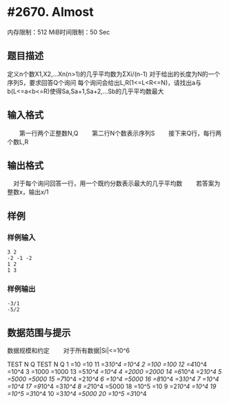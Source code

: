 # #2670. Almost

内存限制：512 MiB时间限制：50 Sec

## 题目描述

    

定义n个数X1,X2,...Xn(n>1)的几乎平均数为&Sigma;Xi/(n-1)
对于给出的长度为N的一个序列S，要求回答Q个询问
每个询问会给出L,R(1<=L<R<=N)，请找出a与b(L<=a<b<=R)使得Sa,Sa+1,Sa+2,...Sb的几乎平均数最大

## 输入格式

　　第一行两个正整数N,Q
　　第二行N个数表示序列S
　　接下来Q行，每行两个数L,R

## 输出格式

　对于每个询问回答一行，用一个既约分数表示最大的几乎平均数
　　若答案为整数x，输出x/1

## 样例

### 样例输入

    
    3 2
    -2 -1 -2
    1 2
    1 3
    
    
    

### 样例输出

    
    -3/1
    -5/2
    
    
    

## 数据范围与提示

数据规模和约定
　　对于所有数据|Si|<=10^6


TEST N Q TEST N Q 
1 =10 =10 11 =3*10^4 =10^4 
2 =100 =100 12 =4*10^4 =10^4 
3 =1000 =1000 13 =5*10^4 =10^4 
4 =2000 =2000 14 =6*10^4 =2*10^4 
5 =5000 =5000 15 =7*10^4 =2*10^4 
6 =10^4 =5000 16 =8*10^4 =3*10^4 
7 =10^4 =10^4 17 =9*10^4 =3*10^4 
8 =2*10^4 =5000 18 =10^5 =10 
9 =2*10^4 =10^4 19 =10^5 =3*10^4 
10 =3*10^4 =5000 20 =10^5 =3*10^4

 


 


 


 


 
